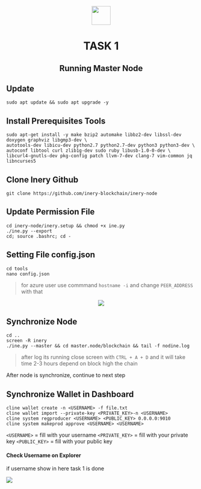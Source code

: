 <p align="center">
    <img  href="inery.io" height="50" height="auto" src="https://user-images.githubusercontent.com/38981255/184088981-3f7376ae-7039-4915-98f5-16c3637ccea3.PNG"">
</p>

<h1 align="center">TASK 1</h1>
<h2 align="center">Running Master Node</h2>


## Update 
```
sudo apt update && sudo apt upgrade -y
```

## Install Prerequisites Tools
```
sudo apt-get install -y make bzip2 automake libbz2-dev libssl-dev doxygen graphviz libgmp3-dev \
autotools-dev libicu-dev python2.7 python2.7-dev python3 python3-dev \
autoconf libtool curl zlib1g-dev sudo ruby libusb-1.0-0-dev \
libcurl4-gnutls-dev pkg-config patch llvm-7-dev clang-7 vim-common jq libncurses5
```

## Clone Inery Github
```
git clone https://github.com/inery-blockchain/inery-node
```

## Update Permission File
```
cd inery-node/inery.setup && chmod +x ine.py
./ine.py --export
cd; source .bashrc; cd -
```

## Setting File config.json
```
cd tools
nano config.json
```
> for azure user use commmand `hostname -i` and change `PEER_ADDRESS` with that 
<div align="center">
    <img src="https://user-images.githubusercontent.com/103183907/193441655-6f3ee6b7-8133-4d84-a846-67311cd5d706.png">
</div>

## Synchronize Node
```
cd ..
screen -R inery
./ine.py --master && cd master.node/blockchain && tail -f nodine.log
```
> after log its running close screen with `CTRL + A + D` and it will take time 2-3 hours depend on block high the chain

After node is synchronize, continue to next step

## Synchronize Wallet in Dashboard
```
cline wallet create -n <USERNAME> -f file.txt
cline wallet import --private-key <PRIVATE_KEY>-n <USERNAME>
cline system regproducer <USERNAME> <PUBLIC_KEY> 0.0.0.0:9010
cline system makeprod approve <USERNAME> <USERNAME>
```

`<USERNAME>`    = fill with your username
`<PRIVATE_KEY>` = fill with your private key
`<PUBLIC_KEY>`  = fill with your public key

#### Check Username on Explorer

if username show in here task 1 is done

<img src="https://user-images.githubusercontent.com/103183907/193442131-35fda1c6-181f-4aa6-9827-749abc304966.png">